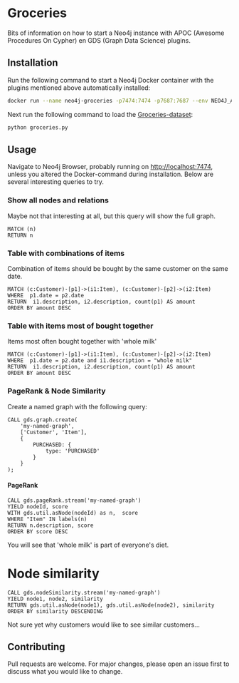 # Groceries

Bits of information on how to start a Neo4j instance with APOC (Awesome Procedures On Cypher) en GDS (Graph Data Science) plugins. 

## Installation

Run the following command to start a Neo4j Docker container with the plugins mentioned above automatically installed:

```bash
docker run --name neo4j-groceries -p7474:7474 -p7687:7687 --env NEO4J_AUTH=neo4j/my-password --env 'NEO4JLABS_PLUGINS=["apoc","graph-data-science"]' neo4j:latest
```
Next run the following command to load the [Groceries-dataset](https://www.kaggle.com/heeraldedhia/groceries-dataset):
```bash
python groceries.py
```

## Usage

Navigate to Neo4j Browser, probably running on [http://localhost:7474](http://localhost:7474), unless you altered the Docker-command during installation. Below are several interesting queries to try.

### Show all nodes and relations
Maybe not that interesting at all, but this query will show the full graph. 
```cypher
MATCH (n)
RETURN n
```

### Table with combinations of items
Combination of items should be bought by the same customer on the same date.
```cypher
MATCH (c:Customer)-[p1]->(i1:Item), (c:Customer)-[p2]->(i2:Item)
WHERE  p1.date = p2.date
RETURN  i1.description, i2.description, count(p1) AS amount
ORDER BY amount DESC
```

### Table with items most of bought together
Items most often bought together with 'whole milk'
```cypher
MATCH (c:Customer)-[p1]->(i1:Item), (c:Customer)-[p2]->(i2:Item)
WHERE  p1.date = p2.date and i1.description = "whole milk"
RETURN  i1.description, i2.description, count(p1) AS amount
ORDER BY amount DESC
```

### PageRank & Node Similarity
Create a named graph with the following query:
```cypher
CALL gds.graph.create(
    'my-named-graph',
    ['Customer', 'Item'],
    {
        PURCHASED: {
            type: 'PURCHASED'
        }
    }
);
```
#### PageRank
```cypher
CALL gds.pageRank.stream('my-named-graph')
YIELD nodeId, score
WITH gds.util.asNode(nodeId) as n,  score
WHERE "Item" IN labels(n)
RETURN n.description, score
ORDER BY score DESC
```
You will see that 'whole milk' is part of everyone's diet.
# Node similarity
```cypher
CALL gds.nodeSimilarity.stream('my-named-graph')
YIELD node1, node2, similarity
RETURN gds.util.asNode(node1), gds.util.asNode(node2), similarity
ORDER BY similarity DESCENDING
```
Not sure yet why customers would like to see similar customers...

## Contributing
Pull requests are welcome. For major changes, please open an issue first to discuss what you would like to change.